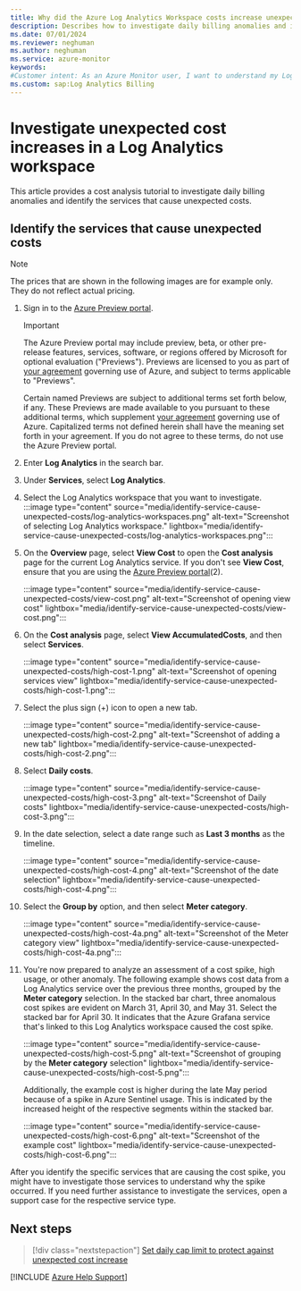 ```yaml
---
title: Why did the Azure Log Analytics Workspace costs increase unexpectedly
description: Describes how to investigate daily billing anomalies and identify the source of excessive charges by using detailed usage reports.
ms.date: 07/01/2024
ms.reviewer: neghuman
ms.author: neghuman
ms.service: azure-monitor
keywords:
#Customer intent: As an Azure Monitor user, I want to understand my Log Analytics workspace bill, including what the cost includes and how to read the detailed usage reports.
ms.custom: sap:Log Analytics Billing
---
```

# Investigate unexpected cost increases in a Log Analytics workspace

This article provides a cost analysis tutorial to investigate daily billing anomalies and identify the services that cause unexpected costs.

## Identify the services that cause unexpected costs

> [!NOTE]
> The prices that are shown in the following images are for example only. They do not reflect actual pricing.

1. Sign in to the [Azure Preview portal](https://preview.portal.azure.com). 
   
   > [!IMPORTANT]
   > The Azure Preview portal may include preview, beta, or other pre-release features, services, software, or regions offered by Microsoft for optional evaluation ("Previews"). Previews are licensed to you as part of [your agreement](https://azure.microsoft.com/en-us/support/legal) governing use of Azure, and subject to terms applicable to "Previews".
   >
   >Certain named Previews are subject to additional terms set forth below, if any. These Previews are made available to you pursuant to these additional terms, which supplement [your agreement](https://azure.microsoft.com/en-us/support/legal) governing use of Azure. Capitalized terms not defined herein shall have the meaning set forth in your agreement. If you do not agree to these terms, do not use the Azure Preview portal.


1. Enter **Log Analytics** in the search bar.
1. Under **Services**, select **Log Analytics**.
1. Select the Log Analytics workspace that you want to investigate.  
    :::image type="content" source="media/identify-service-cause-unexpected-costs/log-analytics-workspaces.png" alt-text="Screenshot of selecting Log Analytics workspace." lightbox="media/identify-service-cause-unexpected-costs/log-analytics-workspaces.png":::
1. On the **Overview** page, select **View Cost** to open the **Cost analysis** page for the current Log Analytics service. If you don't see **View Cost**, ensure that you are using the [Azure Preview portal](https://preview.portal.azure.com)(2).

    :::image type="content" source="media/identify-service-cause-unexpected-costs/view-cost.png" alt-text="Screenshot of opening view cost" lightbox="media/identify-service-cause-unexpected-costs/view-cost.png":::

1. On the **Cost analysis** page, select **View AccumulatedCosts**, and then select **Services**.

    :::image type="content" source="media/identify-service-cause-unexpected-costs/high-cost-1.png" alt-text="Screenshot of opening services view" lightbox="media/identify-service-cause-unexpected-costs/high-cost-1.png":::

1. Select the plus sign (+) icon to open a new tab.  

    :::image type="content" source="media/identify-service-cause-unexpected-costs/high-cost-2.png" alt-text="Screenshot of adding a new tab" lightbox="media/identify-service-cause-unexpected-costs/high-cost-2.png":::

1. Select **Daily costs**.  

    :::image type="content" source="media/identify-service-cause-unexpected-costs/high-cost-3.png" alt-text="Screenshot of Daily costs" lightbox="media/identify-service-cause-unexpected-costs/high-cost-3.png":::

1. In the date selection, select a date range such as **Last 3 months** as the timeline.  

    :::image type="content" source="media/identify-service-cause-unexpected-costs/high-cost-4.png" alt-text="Screenshot of the date selection" lightbox="media/identify-service-cause-unexpected-costs/high-cost-4.png":::

1. Select the **Group by** option, and then select **Meter category**.  

    :::image type="content" source="media/identify-service-cause-unexpected-costs/high-cost-4a.png" alt-text="Screenshot of the Meter category view" lightbox="media/identify-service-cause-unexpected-costs/high-cost-4a.png":::

1. You're now prepared to analyze an assessment of a cost spike, high usage, or other anomaly. The following example shows cost data from a Log Analytics service over the previous three months, grouped by the **Meter category** selection. In the stacked bar chart, three anomalous cost spikes are evident on March 31, April 30, and May 31. Select the stacked bar for April 30. It indicates that the Azure Grafana service that's linked to this Log Analytics workspace caused the cost spike.

    :::image type="content" source="media/identify-service-cause-unexpected-costs/high-cost-5.png" alt-text="Screenshot of grouping by the **Meter category** selection" lightbox="media/identify-service-cause-unexpected-costs/high-cost-5.png":::

    Additionally, the example cost is higher during the late May period because of a spike in Azure Sentinel usage. This is indicated by the increased height of the respective segments within the stacked bar.

    :::image type="content" source="media/identify-service-cause-unexpected-costs/high-cost-6.png" alt-text="Screenshot of the example cost" lightbox="media/identify-service-cause-unexpected-costs/high-cost-6.png":::

After you identify the specific services that are causing the cost spike, you might have to investigate those services to understand why the spike occurred. If you need further assistance to investigate the services, open a support case for the respective service type.

## Next steps

> [!div class="nextstepaction"]
> [Set daily cap limit to protect against unexpected cost increase](./set-up-a-daily-cap.md)

[!INCLUDE [Azure Help Support](../../../../includes/azure-help-support.md)]
